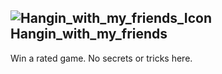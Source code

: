 ## ![Hangin_with_my_friends_Icon](https://raw.githubusercontent.com/1IlIl/wikidata/main/achievement_icons/Hangin_with_my_friends.png) Hangin_with_my_friends





Win a rated game. No secrets or tricks here.

